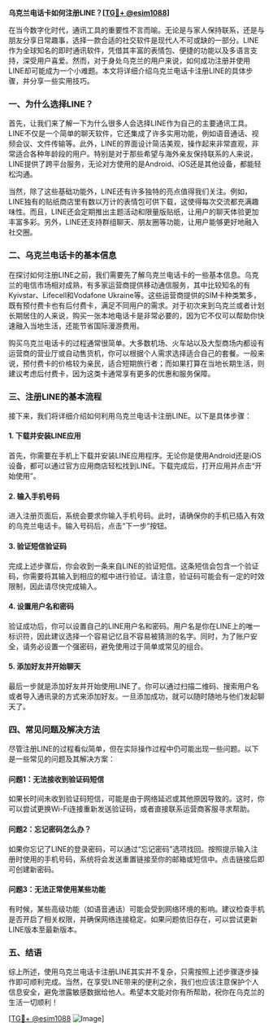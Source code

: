 **乌克兰电话卡如何注册LINE？[[TG💪+ @esim1088](https://t.me/s/esim1088)]**

在当今数字化时代，通讯工具的重要性不言而喻。无论是与家人保持联系，还是与朋友分享日常趣事，选择一款合适的社交软件是现代人不可或缺的一部分。LINE作为全球知名的即时通讯软件，凭借其丰富的表情包、便捷的功能以及多语言支持，深受用户喜爱。然而，对于身处乌克兰的用户来说，如何成功注册并使用LINE却可能成为一个小难题。本文将详细介绍乌克兰电话卡注册LINE的具体步骤，并分享一些实用技巧。

### 一、为什么选择LINE？

首先，让我们来了解一下为什么很多人会选择LINE作为自己的主要通讯工具。LINE不仅是一个简单的聊天软件，它还集成了许多实用功能，例如语音通话、视频会议、文件传输等。此外，LINE的界面设计简洁美观，操作起来非常直观，非常适合各种年龄段的用户。特别是对于那些希望与海外亲友保持联系的人来说，LINE提供了跨平台服务，无论对方使用的是Android、iOS还是其他设备，都能轻松沟通。

当然，除了这些基础功能外，LINE还有许多独特的亮点值得我们关注。例如，LINE独有的贴纸商店里有数以万计的表情包可供下载，这使得每次交流都充满趣味性。而且，LINE还会定期推出主题活动和限量版贴纸，让用户的聊天体验更加丰富多彩。另外，LINE还支持群组聊天、朋友圈等功能，让用户能够更好地融入社交圈。

### 二、乌克兰电话卡的基本信息

在探讨如何注册LINE之前，我们需要先了解乌克兰电话卡的一些基本信息。乌克兰的电信市场相对成熟，有多家运营商提供移动通信服务，其中比较知名的有Kyivstar、Lifecell和Vodafone Ukraine等。这些运营商提供的SIM卡种类繁多，既有预付费卡也有后付费卡，满足不同用户的需求。对于初次来到乌克兰或者计划长期居住的人来说，购买一张本地电话卡是非常必要的，因为它不仅可以帮助你快速融入当地生活，还能节省国际漫游费用。

购买乌克兰电话卡的过程通常很简单。大多数机场、火车站以及大型商场内都设有运营商的营业厅或自动售货机，你可以根据个人需求选择适合自己的套餐。一般来说，预付费卡的价格较为亲民，适合短期旅行者；而如果打算在当地长期生活，则建议考虑后付费卡，因为这类卡通常享有更多的优惠和服务保障。

### 三、注册LINE的基本流程

接下来，我们将详细介绍如何利用乌克兰电话卡注册LINE。以下是具体步骤：

#### 1. 下载并安装LINE应用

首先，你需要在手机上下载并安装LINE应用程序。无论你是使用Android还是iOS设备，都可以通过官方应用商店轻松找到LINE。下载完成后，打开应用并点击“开始使用”。

#### 2. 输入手机号码

进入注册页面后，系统会要求你输入手机号码。此时，请确保你的手机已插入有效的乌克兰电话卡。输入号码后，点击“下一步”按钮。

#### 3. 验证短信验证码

完成上述步骤后，你会收到一条来自LINE的验证短信。这条短信会包含一个验证码，你需要将其输入到相应的框中进行验证。请注意，验证码可能会有一定的时效限制，因此请尽快完成输入。

#### 4. 设置用户名和密码

验证成功后，你可以设置自己的LINE用户名和密码。用户名是你在LINE上的唯一标识符，因此建议选择一个容易记忆且不容易被猜测的名字。同时，为了账户安全，请务必设置一个强密码，避免使用过于简单或常见的组合。

#### 5. 添加好友并开始聊天

最后一步就是添加好友并开始使用LINE了。你可以通过扫描二维码、搜索用户名或者导入通讯录的方式来添加好友。一旦添加成功，就可以随时随地与他们发起聊天了。

### 四、常见问题及解决方法

尽管注册LINE的过程看似简单，但在实际操作过程中仍可能出现一些问题。以下是一些常见的问题及其解决方案：

#### 问题1：无法接收到验证码短信

如果长时间未收到验证码短信，可能是由于网络延迟或其他原因导致的。这时，你可以尝试更换Wi-Fi连接重新发送验证码，或者直接联系运营商客服寻求帮助。

#### 问题2：忘记密码怎么办？

如果你忘记了LINE的登录密码，可以通过“忘记密码”选项找回。按照提示输入注册时使用的手机号码，系统将会发送重置链接至你的邮箱或短信中。点击链接后即可创建新密码。

#### 问题3：无法正常使用某些功能

有时候，某些高级功能（如语音通话）可能会受到网络环境的影响。建议检查手机是否开启了相关权限，并确保网络连接稳定。如果问题依旧存在，可以尝试更新LINE版本至最新版本。

### 五、结语

综上所述，使用乌克兰电话卡注册LINE其实并不复杂，只需按照上述步骤逐步操作即可顺利完成。当然，在享受LINE带来的便利之余，我们也应该注意保护个人信息安全，避免泄露敏感数据给他人。希望本文能对你有所帮助，祝你在乌克兰的生活一切顺利！

[[TG💪+ @esim1088](https://t.me/s/esim1088) ![Image](https://i.postimg.cc/4NQfJmqS/Snipaste-2025-05-13-00-14-12.png)]